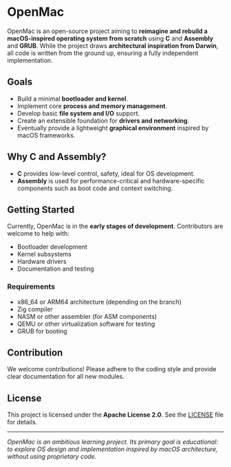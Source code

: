 # OpenMac

OpenMac is an open-source project aiming to **reimagine and rebuild a macOS-inspired operating system from scratch** using **C** and **Assembly** and **GRUB**. While the project draws **architectural inspiration from Darwin**, all code is written from the ground up, ensuring a fully independent implementation.

## Goals

- Build a minimal **bootloader and kernel**.
- Implement core **process and memory management**.
- Develop basic **file system and I/O** support.
- Create an extensible foundation for **drivers and networking**.
- Eventually provide a lightweight **graphical environment** inspired by macOS frameworks.

## Why C and Assembly?

- **C** provides low-level control, safety, ideal for OS development.
- **Assembly** is used for performance-critical and hardware-specific components such as boot code and context switching.

## Getting Started

Currently, OpenMac is in the **early stages of development**. Contributors are welcome to help with:

- Bootloader development
- Kernel subsystems
- Hardware drivers
- Documentation and testing

### Requirements

- x86_64 or ARM64 architecture (depending on the branch)
- Zig compiler
- NASM or other assembler (for ASM components)
- QEMU or other virtualization software for testing
- GRUB for booting

## Contribution

We welcome contributions! Please adhere to the coding style and provide clear documentation for all new modules. 

## License

This project is licensed under the **Apache License 2.0**. See the [LICENSE](LICENSE) file for details.

---

*OpenMac is an ambitious learning project. Its primary goal is educational: to explore OS design and implementation inspired by macOS architecture, without using proprietary code.*
